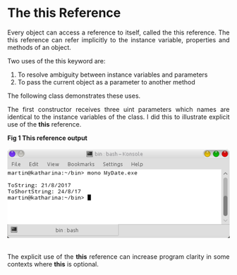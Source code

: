 # The this Reference</title>
     
 <p align="justify">
Every object can access a reference to itself, called the this reference. The this reference can refer implicitly to the instance variable, properties and methods of an object.
</p>
<p align="justify">
Two uses of the this keyword are:
<ol>
<li>To resolve ambiguity between instance variables and parameters</li>
<li>To pass the current object as a parameter to another method</li>
</ol>
The following class demonstrates these uses.
</p>
<p align="justify">
The first constructor receives three uint parameters which names are identical to the instance variables of the class. I did this to illustrate explicit use of the <b>this</b> reference.
</p>
<div><b>Fig 1 This reference output</b></div><br>
<div>
<IMG src="picture_library/thisreference/thisreferenceout.png">
</div><br> 
<p align="justify">
The explicit use of the <b>this</b> reference can increase program clarity in some contexts where <b>this</b> is optional.
</p>
